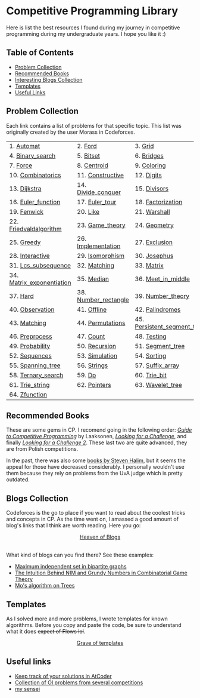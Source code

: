 # Competitive Programming Library
Here is list the best resources I found during my journey in competitive programming during my undergraduate years. I hope you like it :)

## Table of Contents 
* [Problem Collection](#problem-collection)
* [Recommended Books](#recommended-books)
* [Interesting Blogs Collection](#blogs-collection)
* [Templates](#templates)
* [Useful Links](#useful-links)
## Problem Collection
Each link contains a list of problems for that specific topic. This list was originally created by the user Morass in Codeforces.
<table>
<tr>
  <td>1. <a href="https://github.com/TAOGenna/competitive-programming/tree/master/Collection_of_problems#automat">Automat</a></td>
  <td>2. <a href="https://github.com/TAOGenna/competitive-programming/tree/master/Collection_of_problems#ford">Ford</a></td>
  <td>3. <a href="https://github.com/TAOGenna/competitive-programming/tree/master/Collection_of_problems#grid">Grid</a></td>
</tr>
<tr>
  <td>4. <a href="https://github.com/TAOGenna/competitive-programming/tree/master/Collection_of_problems#binary_search">Binary_search</a></td>
  <td>5. <a href="https://github.com/TAOGenna/competitive-programming/tree/master/Collection_of_problems#bitset">Bitset</a></td>
  <td>6. <a href="https://github.com/TAOGenna/competitive-programming/tree/master/Collection_of_problems#bridges">Bridges</a></td>
</tr>
<tr>
  <td>7. <a href="https://github.com/TAOGenna/competitive-programming/tree/master/Collection_of_problems#force">Force</a></td>
  <td>8. <a href="https://github.com/TAOGenna/competitive-programming/tree/master/Collection_of_problems#centroid">Centroid</a></td>
  <td>9. <a href="https://github.com/TAOGenna/competitive-programming/tree/master/Collection_of_problems#coloring">Coloring</a></td>
</tr>
<tr>
  <td>10. <a href="https://github.com/TAOGenna/competitive-programming/tree/master/Collection_of_problems#combinatorics">Combinatorics</a></td>
  <td>11. <a href="https://github.com/TAOGenna/competitive-programming/tree/master/Collection_of_problems#constructive">Constructive</a></td>
  <td>12. <a href="https://github.com/TAOGenna/competitive-programming/tree/master/Collection_of_problems#digits">Digits</a></td>
</tr>
<tr>
  <td>13. <a href="https://github.com/TAOGenna/competitive-programming/tree/master/Collection_of_problems#dijkstra">Dijkstra</a></td>
  <td>14. <a href="https://github.com/TAOGenna/competitive-programming/tree/master/Collection_of_problems#divide_conquer">Divide_conquer</a></td>
  <td>15. <a href="https://github.com/TAOGenna/competitive-programming/tree/master/Collection_of_problems#divisors">Divisors</a></td>
</tr>
<tr>
  <td>16. <a href="https://github.com/TAOGenna/competitive-programming/tree/master/Collection_of_problems#euler_function">Euler_function</a></td>
  <td>17. <a href="https://github.com/TAOGenna/competitive-programming/tree/master/Collection_of_problems#euler_tour">Euler_tour</a></td>
  <td>18. <a href="https://github.com/TAOGenna/competitive-programming/tree/master/Collection_of_problems#factorization">Factorization</a></td>
</tr>
<tr>
  <td>19. <a href="https://github.com/TAOGenna/competitive-programming/tree/master/Collection_of_problems#fenwick">Fenwick</a></td>
  <td>20. <a href="https://github.com/TAOGenna/competitive-programming/tree/master/Collection_of_problems#like">Like</a></td>
  <td>21. <a href="https://github.com/TAOGenna/competitive-programming/tree/master/Collection_of_problems#warshall">Warshall</a></td>
</tr>
<tr>
  <td>22. <a href="https://github.com/TAOGenna/competitive-programming/tree/master/Collection_of_problems#friedvaldalgorithm">Friedvaldalgorithm</a></td>
  <td>23. <a href="https://github.com/TAOGenna/competitive-programming/tree/master/Collection_of_problems#game_theory">Game_theory</a></td>
  <td>24. <a href="https://github.com/TAOGenna/competitive-programming/tree/master/Collection_of_problems#geometry">Geometry</a></td>
</tr>
<tr>
  <td>25. <a href="https://github.com/TAOGenna/competitive-programming/tree/master/Collection_of_problems#greedy">Greedy</a></td>
  <td>26. <a href="https://github.com/TAOGenna/competitive-programming/tree/master/Collection_of_problems#implementation">Implementation</a></td>
  <td>27. <a href="https://github.com/TAOGenna/competitive-programming/tree/master/Collection_of_problems#exclusion">Exclusion</a></td>
</tr>
<tr>
  <td>28. <a href="https://github.com/TAOGenna/competitive-programming/tree/master/Collection_of_problems#interactive">Interactive</a></td>
  <td>29. <a href="https://github.com/TAOGenna/competitive-programming/tree/master/Collection_of_problems#isomorphism">Isomorphism</a></td>
  <td>30. <a href="https://github.com/TAOGenna/competitive-programming/tree/master/Collection_of_problems#josephus">Josephus</a></td>
</tr>
<tr>
  <td>31. <a href="https://github.com/TAOGenna/competitive-programming/tree/master/Collection_of_problems#lcs_subsequence">Lcs_subsequence</a></td>
  <td>32. <a href="https://github.com/TAOGenna/competitive-programming/tree/master/Collection_of_problems#matching">Matching</a></td>
  <td>33. <a href="https://github.com/TAOGenna/competitive-programming/tree/master/Collection_of_problems#matrix">Matrix</a></td>
</tr>
<tr>
  <td>34. <a href="https://github.com/TAOGenna/competitive-programming/tree/master/Collection_of_problems#matrix_exponentiation">Matrix_exponentiation</a></td>
  <td>35. <a href="https://github.com/TAOGenna/competitive-programming/tree/master/Collection_of_problems#median">Median</a></td>
  <td>36. <a href="https://github.com/TAOGenna/competitive-programming/tree/master/Collection_of_problems#meet_in_middle">Meet_in_middle</a></td>
</tr>
<tr>
  <td>37. <a href="https://github.com/TAOGenna/competitive-programming/tree/master/Collection_of_problems#hard">Hard</a></td>
  <td>38. <a href="https://github.com/TAOGenna/competitive-programming/tree/master/Collection_of_problems#number_rectangle">Number_rectangle</a></td>
  <td>39. <a href="https://github.com/TAOGenna/competitive-programming/tree/master/Collection_of_problems#number_theory">Number_theory</a></td>
</tr>
<tr>
  <td>40. <a href="https://github.com/TAOGenna/competitive-programming/tree/master/Collection_of_problems#observation">Observation</a></td>
  <td>41. <a href="https://github.com/TAOGenna/competitive-programming/tree/master/Collection_of_problems#offline">Offline</a></td>
  <td>42. <a href="https://github.com/TAOGenna/competitive-programming/tree/master/Collection_of_problems#palindromes">Palindromes</a></td>
</tr>
<tr>
  <td>43. <a href="https://github.com/TAOGenna/competitive-programming/tree/master/Collection_of_problems#matching">Matching</a></td>
  <td>44. <a href="https://github.com/TAOGenna/competitive-programming/tree/master/Collection_of_problems#permutations">Permutations</a></td>
  <td>45. <a href="https://github.com/TAOGenna/competitive-programming/tree/master/Collection_of_problems#persistent_segment_tree">Persistent_segment_tree</a></td>
</tr>
<tr>
  <td>46. <a href="https://github.com/TAOGenna/competitive-programming/tree/master/Collection_of_problems#preprocess">Preprocess</a></td>
  <td>47. <a href="https://github.com/TAOGenna/competitive-programming/tree/master/Collection_of_problems#count">Count</a></td>
  <td>48. <a href="https://github.com/TAOGenna/competitive-programming/tree/master/Collection_of_problems#testing">Testing</a></td>
</tr>
<tr>
  <td>49. <a href="https://github.com/TAOGenna/competitive-programming/tree/master/Collection_of_problems#probability">Probability</a></td>
  <td>50. <a href="https://github.com/TAOGenna/competitive-programming/tree/master/Collection_of_problems#recursion">Recursion</a></td>
  <td>51. <a href="https://github.com/TAOGenna/competitive-programming/tree/master/Collection_of_problems#segment_tree">Segment_tree</a></td>
</tr>
<tr>
  <td>52. <a href="https://github.com/TAOGenna/competitive-programming/tree/master/Collection_of_problems#sequences">Sequences</a></td>
  <td>53. <a href="https://github.com/TAOGenna/competitive-programming/tree/master/Collection_of_problems#simulation">Simulation</a></td>
  <td>54. <a href="https://github.com/TAOGenna/competitive-programming/tree/master/Collection_of_problems#sorting">Sorting</a></td>
</tr>
<tr>
  <td>55. <a href="https://github.com/TAOGenna/competitive-programming/tree/master/Collection_of_problems#spanning_tree">Spanning_tree</a></td>
  <td>56. <a href="https://github.com/TAOGenna/competitive-programming/tree/master/Collection_of_problems#strings">Strings</a></td>
  <td>57. <a href="https://github.com/TAOGenna/competitive-programming/tree/master/Collection_of_problems#suffix_array">Suffix_array</a></td>
</tr>
<tr>
  <td>58. <a href="https://github.com/TAOGenna/competitive-programming/tree/master/Collection_of_problems#ternary_search">Ternary_search</a></td>
  <td>59. <a href="https://github.com/TAOGenna/competitive-programming/tree/master/Collection_of_problems#dp">Dp</a></td>
  <td>60. <a href="https://github.com/TAOGenna/competitive-programming/tree/master/Collection_of_problems#trie_bit">Trie_bit</a></td>
</tr>
<tr>
  <td>61. <a href="https://github.com/TAOGenna/competitive-programming/tree/master/Collection_of_problems#trie_string">Trie_string</a></td>
  <td>62. <a href="https://github.com/TAOGenna/competitive-programming/tree/master/Collection_of_problems#pointers">Pointers</a></td>
  <td>63. <a href="https://github.com/TAOGenna/competitive-programming/tree/master/Collection_of_problems#wavelet_tree">Wavelet_tree</a></td>
</tr>
<tr>
  <td>64. <a href="https://github.com/TAOGenna/competitive-programming/tree/master/Collection_of_problems#zfunction">Zfunction</a></td>
</tr>
</table>

## Recommended Books
These are some gems in CP. I recomend going in the following order: [_Guide to Competitive Programming_](https://www.amazon.com/Guide-Competitive-Programming-Algorithms-Undergraduate/dp/3319725467) by Laaksonen, [_Looking for a Challenge_](https://github.com/TAOGenna/competitive-programming/tree/master/Books), and finally [_Looking for a Challenge 2_](https://github.com/TAOGenna/competitive-programming/tree/master/Books). These last two are quite advanced, they are from Polish competitions.

In the past, there was also some [books by Steven Halim](https://cpbook.net/), but it seems the appeal for those have decreased considerably. I personally wouldn't use them because they rely on problems from the UvA judge which is pretty outdated.

## Blogs Collection
Codeforces is the go to place if you want to read about the coolest tricks and concepts in CP. As the time went on, I amassed a good amount of blog's links that I think are worth reading. Here you go:
<br>
<div align="center">
  <a href="https://github.com/TAOGenna/competitive-programming/blob/master/Interesting_blogs/README.md">Heaven of Blogs</a>
</div>
<br>

What kind of blogs can you find there? See these examples:
- [Maximum independent set in bipartite graphs](https://codeforces.com/blog/entry/72751)
- [The Intuition Behind NIM and Grundy Numbers in Combinatorial Game Theory](https://codeforces.com/blog/entry/72751)
- [Mo's algorithm on Trees](https://codeforces.com/blog/entry/43230)

## Templates
As I solved more and more problems, I wrote templates for known algorithms. Before you copy and paste the code, be sure to understand what it does ~~expect of Flows lol~~.
<br>
<div align="center">
  <a href="https://github.com/TAOGenna/competitive-programming/tree/master/Algorithms_templates">Grave of templates</a>
</div>

## Useful links
- [Keep track of your solutions in AtCoder](https://kenkoooo.com/atcoder/#/table/)
- [Collection of OI problems from several competitions](https://oichecklist.pythonanywhere.com/)
- [my sensei](https://github.com/eduardo-vp/Competitive-Programming?fbclid=IwAR0vldsze5AQuLH0Iq3Siy7X-f-WABRz6zsydAhnUQB18OJXmtc9K9AszIg)
